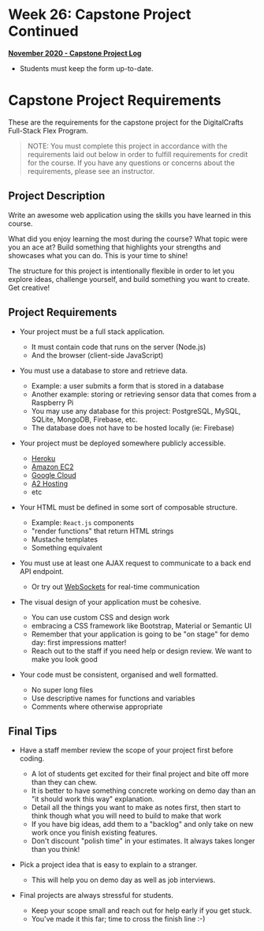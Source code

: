 # Week 26: Capstone Project Continued

[**November 2020 - Capstone Project Log**](https://docs.google.com/spreadsheets/d/1xutH6lVx1-4Y0ovCvLEL_j1pKGM_z4vZ43AQFh8k0lc/edit?usp=sharing)
- Students must keep the form up-to-date.

# Capstone Project Requirements

These are the requirements for the capstone project for the DigitalCrafts Full-Stack Flex Program.

> NOTE: You must complete this project in accordance with the requirements laid out below in order to fulfill requirements for credit for the course. If you have any questions or concerns about the requirements, please see an instructor.

## Project Description

Write an awesome web application using the skills you have learned in this course.

What did you enjoy learning the most during the course? What topic were you an ace at? Build something that highlights your strengths and showcases what you can do. This is your time to shine!

The structure for this project is intentionally flexible in order to let you explore ideas, challenge yourself, and build something you want to create. Get creative!

## Project Requirements

- Your project must be a full stack application.
  - It must contain code that runs on the server (Node.js)
  - And the browser (client-side JavaScript)

- You must use a database to store and retrieve data.
  - Example: a user submits a form that is stored in a database
  - Another example: storing or retrieving sensor data that comes from a Raspberry Pi
  - You may use any database for this project: PostgreSQL, MySQL, SQLite, MongoDB, Firebase, etc.
  - The database does not have to be hosted locally (ie: Firebase)

- Your project must be deployed somewhere publicly accessible.
  - [Heroku](https://www.heroku.com/nodejs)
  - [Amazon EC2](https://aws.amazon.com/ec2/)
  - [Google Cloud](https://cloud.google.com/nodejs/)
  - [A2 Hosting](https://www.a2hosting.com/nodejs-hosting)
  - etc

- Your HTML must be defined in some sort of composable structure.
  - Example: ```React.js``` components
  - "render functions" that return HTML strings
  - Mustache templates
  - Something equivalent

- You must use at least one AJAX request to communicate to a back end API endpoint.
  - Or try out [WebSockets](https://socket.io/) for real-time communication

- The visual design of your application must be cohesive.
  - You can use custom CSS and design work
  - embracing a CSS framework like Bootstrap, Material or Semantic UI
  - Remember that your application is going to be "on stage" for demo day: first impressions matter!
  - Reach out to the staff if you need help or design review. We want to make you look good

- Your code must be consistent, organised and well formatted.
  - No super long files
  - Use descriptive names for functions and variables
  - Comments where otherwise appropriate

## Final Tips

- Have a staff member review the scope of your project first before coding.
  - A lot of students get excited for their final project and bite off more than they can chew.
  - It is better to have something concrete working on demo day than an "it should work this way" explanation.
  - Detail all the things you want to make as notes first, then start to think though what you will need to build to make that work
  - If you have big ideas, add them to a "backlog" and only take on new work once you finish existing features.
  - Don't discount "polish time" in your estimates. It always takes longer than you think!

- Pick a project idea that is easy to explain to a stranger.
  - This will help you on demo day as well as job interviews.

- Final projects are always stressful for students.
  - Keep your scope small and reach out for help early if you get stuck.
  - You've made it this far; time to cross the finish line :-)
